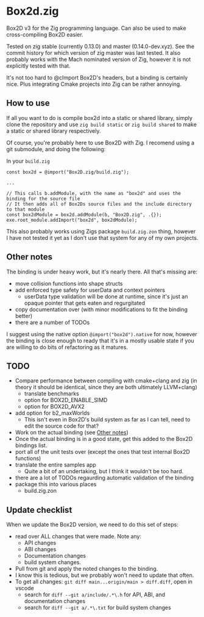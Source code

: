 # Box2d.zig

Box2D v3 for the Zig programming language. Can also be used to make cross-compiling Box2D easier.

Tested on zig stable (currently 0.13.0) and master (0.14.0-dev.xyz). See the commit history for which version of zig master was last tested. It also probably works with the Mach nominated version of Zig, however it is not explicitly tested with that.

It's not too hard to @cImport Box2D's headers, but a binding is certainly nice. Plus integrating Cmake projects into Zig can be rather annoying.

## How to use

If all you want to do is compile box2d into a static or shared library, simply clone the repository and use `zig build static` or `zig build shared` to make a static or shared library respectively.

Of course, you're probably here to use Box2D with Zig. I recomend using a git submodule, and doing the following:

In your `build.zig`
```zig
const box2d = @import("Box2D.zig/build.zig");

...

// This calls b.addModule, with the name as "box2d" and uses the binding for the source file
// It then adds all of Box2Ds source files and the include directory to that module
const box2dModule = box2d.addModule(b, "Box2D.zig", .{});
exe.root_module.addImport("box2d", box2dModule);
```

This also probably works using Zigs package `build.zig.zon` thing, however I have not tested it yet as I don't use that system for any of my own projects.

## Other notes

The binding is under heavy work, but it's nearly there. All that's missing are:
- move collision functions into shape structs
- add enforced type safety for userData and context pointers
    - userData type validation will be done at runtime, since it's just an opaque pointer that gets eaten and regurgitated
- copy documentation over (with minor modifications to fit the binding better)
- there are a number of TODOs

I suggest using the native option `@import("box2d").native` for now, however the binding is close enough to ready that it's in a mostly usable state if you are willing to do bits of refactoring as it matures.

## TODO
- Compare performance between compiling with cmake+clang and zig (in theory it should be identical, since they are both ultimately LLVM+clang)
    - translate benchmarks
    - option for BOX2D_ENABLE_SIMD
    - option for BOX2D_AVX2
- add option for b2_maxWorlds
    - This isn't even in Box2D's build system as far as I can tell, need to edit the source code for that?
- Work on the actual binding (see [Other notes](#other-notes))
- Once the actual binding is in a good state, get this added to the Box2D bindings list.
- port all of the unit tests over (except the ones that test internal Box2D functions)
- translate the entire samples app
    - Quite a bit of an undertaking, but I think it wouldn't be too hard.
- there are a lot of TODOs regaurding automatic validation of the binding
- package this into various places
    - build.zig.zon

## Update checklist
When we update the Box2D version, we need to do this set of steps:
- read over ALL changes that were made. Note any:
    - API changes
    - ABI changes
    - Documentation changes
    - build system changes.
- Pull from git and apply the noted changes to the binding.
- I know this is tedious, but we probably won't need to update that often.
- To get all changes: `git diff main...origin/main > diff.diff`, open in vscode
    - search for `diff --git a/include/.*\.h` for API, ABI, and documentation changes
    - search for `diff --git a/.*\.txt` for build system changes
